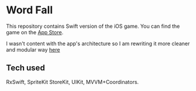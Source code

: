 # Word Fall

This repository contains Swift version of the iOS game. You can find the game on the [App Store](https://apps.apple.com/us/app/word-fall-a-game-of-words/id1665721593).

I wasn't content with the app's architecture so I am rewriting it more cleaner and modular way [here](https://github.com/eigom/WordFall-Clean)

## Tech used

RxSwift, SpriteKit StoreKit, UIKit, MVVM+Coordinators.
